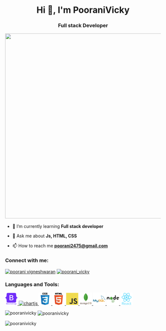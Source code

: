 
<h1 align="center">Hi 👋, I'm PooraniVicky</h1>
<h3 align="center">Full stack Developer</h3>
<img src="https://tse3.mm.bing.net/th?id=OIP.0KqoiZ3LTOwAiBtzHTeZOgHaE8&pid=Api&P=0&h=220" height="600" width="600" >


- 🌱 I’m currently learning **Full stack developer**

- 💬 Ask me about **Js, HTML, CSS**

- 📫 How to reach me **poorani2475@gmail.com**

<h3 align="left">Connect with me:</h3>
<p align="left">
<a href="https://fb.com/poorani vigneshwaran" target="blank"><img align="center" src="https://raw.githubusercontent.com/rahuldkjain/github-profile-readme-generator/master/src/images/icons/Social/facebook.svg" alt="poorani vigneshwaran" height="30" width="40" /></a>
<a href="https://instagram.com/poorani_vicky" target="blank"><img align="center" src="https://raw.githubusercontent.com/rahuldkjain/github-profile-readme-generator/master/src/images/icons/Social/instagram.svg" alt="poorani_vicky" height="30" width="40" /></a>
</p>

<h3 align="left">Languages and Tools:</h3>
<p align="left"> <a href="https://getbootstrap.com" target="_blank" rel="noreferrer"> <img src="https://raw.githubusercontent.com/devicons/devicon/master/icons/bootstrap/bootstrap-plain-wordmark.svg" alt="bootstrap" width="40" height="40"/> </a> <a href="https://www.chartjs.org" target="_blank" rel="noreferrer"> <img src="https://www.chartjs.org/media/logo-title.svg" alt="chartjs" width="40" height="40"/> </a> <a href="https://www.w3schools.com/css/" target="_blank" rel="noreferrer"> <img src="https://raw.githubusercontent.com/devicons/devicon/master/icons/css3/css3-original-wordmark.svg" alt="css3" width="40" height="40"/> </a> <a href="https://www.w3.org/html/" target="_blank" rel="noreferrer"> <img src="https://raw.githubusercontent.com/devicons/devicon/master/icons/html5/html5-original-wordmark.svg" alt="html5" width="40" height="40"/> </a> <a href="https://developer.mozilla.org/en-US/docs/Web/JavaScript" target="_blank" rel="noreferrer"> <img src="https://raw.githubusercontent.com/devicons/devicon/master/icons/javascript/javascript-original.svg" alt="javascript" width="40" height="40"/> </a> <a href="https://www.mongodb.com/" target="_blank" rel="noreferrer"> <img src="https://raw.githubusercontent.com/devicons/devicon/master/icons/mongodb/mongodb-original-wordmark.svg" alt="mongodb" width="40" height="40"/> </a> <a href="https://www.mysql.com/" target="_blank" rel="noreferrer"> <img src="https://raw.githubusercontent.com/devicons/devicon/master/icons/mysql/mysql-original-wordmark.svg" alt="mysql" width="40" height="40"/> </a> <a href="https://nodejs.org" target="_blank" rel="noreferrer"> <img src="https://raw.githubusercontent.com/devicons/devicon/master/icons/nodejs/nodejs-original-wordmark.svg" alt="nodejs" width="40" height="40"/> </a> <a href="https://reactjs.org/" target="_blank" rel="noreferrer"> <img src="https://raw.githubusercontent.com/devicons/devicon/master/icons/react/react-original-wordmark.svg" alt="react" width="40" height="40"/> </a> </p>

<p><img align="left" src="https://github-readme-stats.vercel.app/api/top-langs?username=pooranivicky&show_icons=true&locale=en&layout=compact" alt="pooranivicky" /></p>

<p>&nbsp;<img align="center" src="https://github-readme-stats.vercel.app/api?username=pooranivicky&show_icons=true&locale=en" alt="pooranivicky" /></p>

<p><img align="center" src="https://github-readme-streak-stats.herokuapp.com/?user=pooranivicky&" alt="pooranivicky" /></p>
